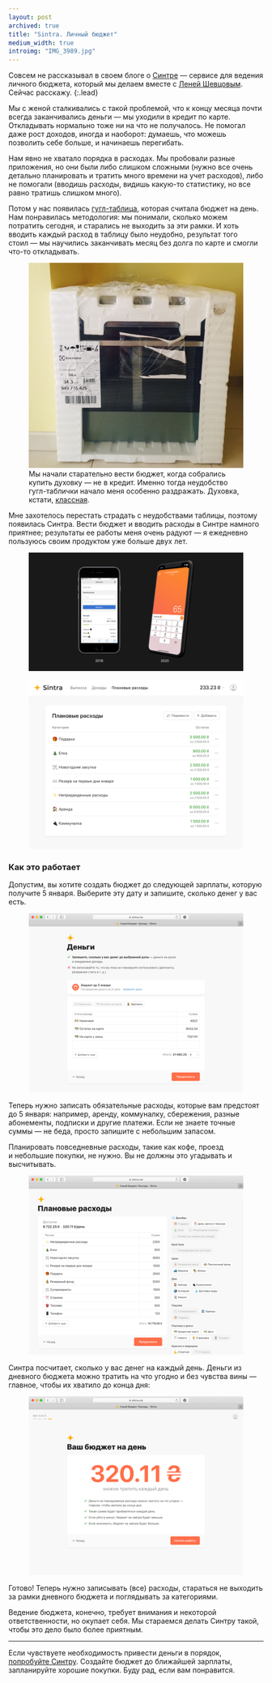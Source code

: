 ```yaml
---
layout: post
archived: true
title: "Sintra. Личный бюджет"
medium_width: true
introimg: "IMG_3989.jpg"
---
```


Совсем не рассказывал в своем блоге о [Синтре](https://sintra.me/december) — сервисе для ведения личного бюджета, который мы делаем вместе с [Леней Шевцовым](https://leonid.shevtsov.me). Сейчас расскажу.
{:.lead}

Мы с женой сталкивались с такой проблемой, что к концу месяца почти всегда заканчивались деньги — мы уходили в кредит по карте. Откладывать нормально тоже ни на что не получалось. Не помогал даже рост доходов, иногда и наоборот: думаешь, что можешь позволить себе больше, и начинаешь перегибать.

<!-- more -->

Нам явно не хватало порядка в расходах. Мы пробовали разные приложения, но они были либо слишком сложными (нужно все очень детально планировать и тратить много времени на учет расходов), либо не помогали (вводишь расходы, видишь какую-то статистику, но все равно тратишь слишком много).

<!-- <figure class="figure">
  <img src="/i/blog/sintra/zenmoney.png" alt="">
</figure> -->

Потом у нас появилась [гугл-таблица](https://journal.tinkoff.ru/spreadsheet/), которая считала бюджет на день. Нам понравилась методология: мы понимали, сколько можем потратить сегодня, и старались не выходить за эти рамки. И хоть вводить каждый расход в таблицу было неудобно, результат того стоил — мы научились заканчивать месяц без долга по карте и смогли что-то откладывать.

<figure class="figure">
  <img src="/i/blog/sintra/IMG_4556.jpg" alt="">
  <figcaption>Мы начали старательно вести бюджет, когда собрались купить духовку — не в кредит. Именно тогда неудобство гугл-таблички начало меня особенно раздражать. Духовка, кстати, <a href="https://www.electrolux.ua/ru/kitchen/cooking/ovens/steam-oven/eob93434ax2/">классная</a>.</figcaption>
</figure>

Мне захотелось перестать страдать с неудобствами таблицы, поэтому появилась Синтра. Вести бюджет и вводить расходы в Синтре намного приятнее; результаты ее работы меня очень радуют — я ежедневно пользуюсь своим продуктом уже больше двух лет.

<figure class="figure figure--wide">
  <img src="/i/blog/sintra/evolution.png" alt="">
</figure>

<figure class="figure figure--screenshot">
  <img src="/i/blog/sintra/hero-web@2x.png" alt="">
</figure>

<!-- **В чем идея** Дать удобный способ разбить большую и абстрактную зарплату и другие доходы на понятные фрагменты.

**Кому может быть полезна Синтра?** Тем, кто хочет не уходить в минус к концу месяца и тем, кто хочет научиться откладывать деньги.

**Что делает наш сервис?** Помогает лучше понять, сколько у вас денег. Показывает, сколько у вас денег сегодня.

**Что нужно делать, чтобы это работало?** Нужно записывать расходы. Безусловно, это своего рода обязательство. Но мы гордимся тем, что у нас очень простой и красивый интерфейс. Запись расхода обычно занимает несколько секунд.

(картинка)

**Чем лучше других сервисов?** Простотой и удобством. Чтобы ввести расход, не нужно заполнять сложную форму. И у нас нет и не будет никаких сканов чеков и записывания каждого расхода по отдельным категориям. -->

### Как это работает

Допустим, вы хотите создать бюджет до следующей зарплаты, которую получите 5 января. Выберите эту дату и запишите, сколько денег у вас есть.

<figure class="figure figure--screenshot">
  <img src="/i/blog/sintra/1.png" alt="">
</figure>

Теперь нужно записать обязательные расходы, которые вам предстоят до 5 января: например, аренду, коммуналку, сбережения, разные абонементы, подписки и другие платежи. Если не знаете точные суммы — не беда, просто запишите с небольшим запасом.

Планировать повседневные расходы, такие как кофе, проезд и небольшие покупки, не нужно. Вы не должны это угадывать и высчитывать.

<figure class="figure figure--screenshot">
  <img src="/i/blog/sintra/2.png" alt="">
</figure>

Синтра посчитает, сколько у вас денег на каждый день. Деньги из дневного бюджета можно тратить на что угодно и без чувства вины — главное, чтобы их хватило до конца дня:

<figure class="figure figure--screenshot">
  <img src="/i/blog/sintra/3.png" alt="">
</figure>

Готово! Теперь нужно записывать (все) расходы, стараться не выходить за рамки дневного бюджета и поглядывать за категориями.

Ведение бюджета, конечно, требует внимания и некоторой ответственности, но окупает себя. Мы стараемся делать Синтру такой, чтобы это дело было более приятным.

* * *

Если чувствуете необходимость привести деньги в порядок, [попробуйте Синтру](https://sintra.me/december). Создайте бюджет до ближайшей зарплаты, запланируйте хорошие покупки. Буду рад, если вам понравится.
